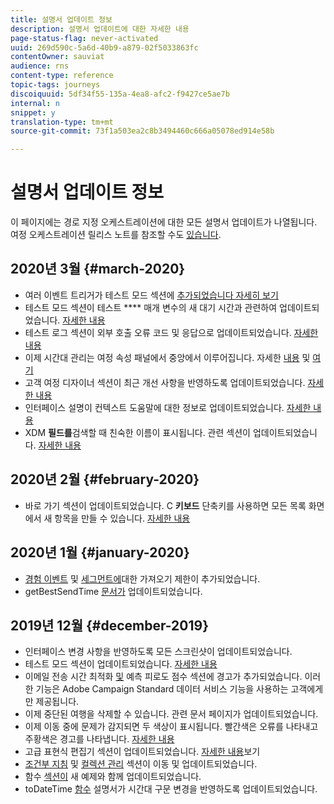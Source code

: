 ```yaml
---
title: 설명서 업데이트 정보
description: 설명서 업데이트에 대한 자세한 내용
page-status-flag: never-activated
uuid: 269d590c-5a6d-40b9-a879-02f5033863fc
contentOwner: sauviat
audience: rns
content-type: reference
topic-tags: journeys
discoiquuid: 5df34f55-135a-4ea8-afc2-f9427ce5ae7b
internal: n
snippet: y
translation-type: tm+mt
source-git-commit: 73f1a503ea2c8b3494460c666a05078ed914e58b

---
```



# 설명서 업데이트 정보

이 페이지에는 경로 지정 오케스트레이션에 대한 모든 설명서 업데이트가 나열됩니다.
여정 오케스트레이션 릴리스 노트를 참조할 수도 [있습니다](../release-notes/release-notes.md).

## 2020년 3월 {#march-2020}

* 여러 이벤트 트리거가 테스트 모드 섹션에 [추가되었습니다 자세히 보기](../building-journeys/testing-the-journey.md#firing_events)
* 테스트 모드 섹션이 테스트 **** 매개 변수의 새 대기 시간과 관련하여 업데이트되었습니다. [자세한 내용](../building-journeys/testing-the-journey.md)
* 테스트 로그 섹션이 외부 호출 오류 코드 및 응답으로 업데이트되었습니다. [자세한 내용](../building-journeys/testing-the-journey.md#viewing_logs)
* 이제 시간대 관리는 여정 속성 패널에서 중앙에서 이루어집니다. 자세한 [내용](../building-journeys/changing-properties.md#timezone) 및 [여기](../building-journeys/timezone-management.md)
* 고객 여정 디자이너 섹션이 최근 개선 사항을 반영하도록 업데이트되었습니다. [자세한 내용](../building-journeys/using-the-journey-designer.md)
* 인터페이스 설명이 컨텍스트 도움말에 대한 정보로 업데이트되었습니다. [자세한 내용](../about/user-interface.md#section_ksq_zr1_ffb)
* XDM **필드를**&#x200B;검색할 때 친숙한 이름이 표시됩니다. 관련 섹션이 업데이트되었습니다. [자세한 내용](../about/user-interface.md#friendly-names-display)


## 2020년 2월 {#february-2020}

* 바로 가기 섹션이 업데이트되었습니다. C **키보드** 단축키를 사용하면 모든 목록 화면에서 새 항목을 만들 수 있습니다. [자세한 내용](../about/user-interface.md#section_ksq_zr1_ffb)

## 2020년 1월 {#january-2020}

* [경험 이벤트](../datasource/adobe-experience-platform-data-source.md) 및 [세그먼트에](../functions/functioninsegment.md)대한 가져오기 제한이 추가되었습니다.
* getBestSendTime [문서가](../functions/functiongetbestsendtime.md) 업데이트되었습니다.

## 2019년 12월 {#december-2019}

* 인터페이스 변경 사항을 반영하도록 모든 스크린샷이 업데이트되었습니다.
* 테스트 모드 섹션이 업데이트되었습니다. [자세한 내용](../building-journeys/testing-the-journey.md)
* 이메일 전송 시간 최적화 [및](../building-journeys/wait-activity.md) 예측 피로도 점수 [](../usecase/leveraging-fatigue-scores.md) 섹션에 경고가 추가되었습니다. 이러한 기능은 Adobe Campaign Standard 데이터 서비스 기능을 사용하는 고객에게만 제공됩니다.
* 이제 중단된 여행을 삭제할 수 있습니다. 관련 문서 페이지가 업데이트되었습니다.
* 이제 이동 중에 문제가 감지되면 두 색상이 표시됩니다. 빨간색은 오류를 나타내고 주황색은 경고를 나타냅니다. [자세한 내용](../about/troubleshooting.md)
* 고급 표현식 편집기 섹션이 업데이트되었습니다. [자세한 내용](../expression/expressionadvanced.md)보기
* [조건부 지침](../expression/conditional-instruction.md) 및 [컬렉션 관리](../expression/collection-management-functions.md) 섹션이 이동 및 업데이트되었습니다.
* 함수 [섹션이](../expression/functions.md) 새 예제와 함께 업데이트되었습니다.
* toDateTime [함수](../functions/functiontodatetime.md) 설명서가 시간대 구문 변경을 반영하도록 업데이트되었습니다.
